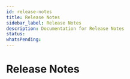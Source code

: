 ```yaml
---
id: release-notes
title: Release Notes
sidebar_label: Release Notes
description: Documentation for Release Notes
status: 
whatsPending: 
---
```


# Release Notes

